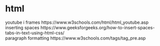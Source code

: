 # html
<div>youtube i frames
https://www.w3schools.com/html/html_youtube.asp</div>
inserting spaces
https://www.geeksforgeeks.org/how-to-insert-spaces-tabs-in-text-using-html-css/
<div>paragraph formatting
https://www.w3schools.com/tags/tag_pre.asp
</div>
